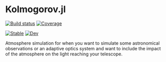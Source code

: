 # Kolmogorov.jl

[![Build status](https://github.com/rdungee/Kolmogorov.jl/workflows/CI/badge.svg?branch=main)](https://github.com/rdungee/Kolmogorov.jl/actions)
[![Coverage](http://codecov.io/github/rdungee/Kolmogorov.jl/coverage.svg)](http://codecov.io/github/rdungee/Kolmogorov.jl)

[![Stable](https://img.shields.io/badge/docs-stable-blue.svg)](https://rdungee.github.io/Kolmogorov.jl/stable)
[![Dev](https://img.shields.io/badge/docs-dev-blue.svg)](https://rdungee.github.io/Kolmogorov.jl/dev)

Atmosphere simulation for when you want to simulate some astronomical observations or an adaptive optics system and want to include the impact of the atmosphere on the light reaching your telescope.